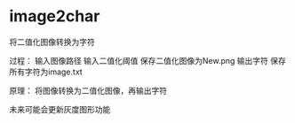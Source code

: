 # image2char
将二值化图像转换为字符

过程：
输入图像路径
输入二值化阈值
保存二值化图像为New.png
输出字符
保存所有字符为image.txt

原理：
将图像转换为二值化图像，再输出字符

未来可能会更新灰度图形功能
